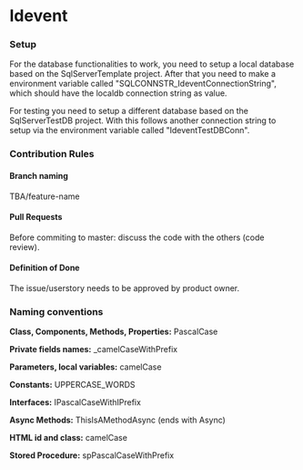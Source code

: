 # Idevent

### Setup
For the database functionalities to work, you need to setup a local database based on the SqlServerTemplate project.
After that you need to make a environment variable called "SQLCONNSTR_IdeventConnectionString", which should have the localdb connection string as value.

For testing you need to setup a different database based on the SqlServerTestDB project. With this follows another connection string to setup via the environment variable called "IdeventTestDBConn".

### Contribution Rules

#### Branch naming
TBA/feature-name

#### Pull Requests
Before commiting to master: discuss the code with the others (code review).

#### Definition of Done
The issue/userstory needs to be approved by product owner.

### Naming conventions
**Class, Components, Methods, Properties:** PascalCase

**Private fields names:** _camelCaseWithPrefix

**Parameters, local variables:** camelCase

**Constants:** UPPERCASE_WORDS

**Interfaces:** IPascalCaseWithIPrefix

**Async Methods:** ThisIsAMethodAsync (ends with Async) 

**HTML id and class:** camelCase

**Stored Procedure:** spPascalCaseWithPrefix
